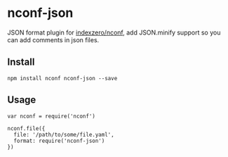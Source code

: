# nconf-json

JSON format plugin for [indexzero/nconf](https://github.com/indexzero/nconf), 
add JSON.minify support so you can add comments in json files.

## Install

`npm install nconf nconf-json --save`

## Usage

```
var nconf = require('nconf')

nconf.file({
  file: '/path/to/some/file.yaml',
  format: require('nconf-json')
})
```